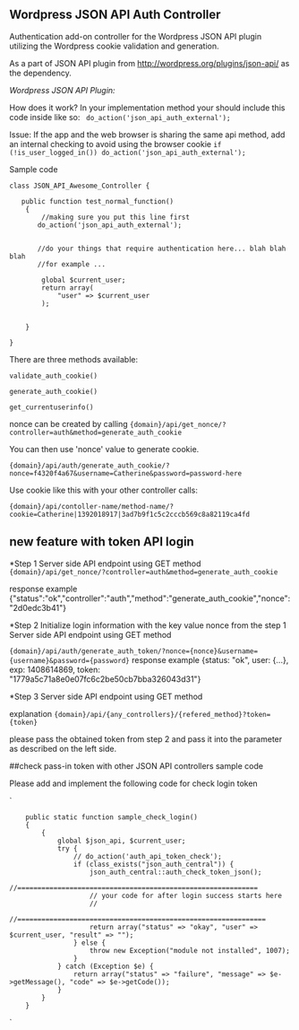## Wordpress JSON API Auth Controller

Authentication add-on controller for the Wordpress JSON API plugin utilizing the Wordpress cookie validation and generation.

As a part of JSON API plugin from http://wordpress.org/plugins/json-api/ as the dependency.

*Wordpress JSON API Plugin:*

How does it work?
In your implementation method your should include this code inside like so:
` do_action('json_api_auth_external');`

Issue:
If the app and the web browser is sharing the same api method, add an internal checking to avoid using the browser cookie
`if (!is_user_logged_in()) do_action('json_api_auth_external');`


Sample code

	class JSON_API_Awesome_Controller {
	
	   public function test_normal_function()
	    {
	        //making sure you put this line first
	       do_action('json_api_auth_external');
	       
	       
	       //do your things that require authentication here... blah blah blah
	       //for example ... 
	       
	        global $current_user;
	        return array(
	            "user" => $current_user
	        );
	        
	        
	    }
	    
	}

There are three methods available: 

`validate_auth_cookie()`
	
`generate_auth_cookie()`

`get_currentuserinfo()`



nonce can be created by calling 
`{domain}/api/get_nonce/?controller=auth&method=generate_auth_cookie`

You can then use 'nonce' value to generate cookie.

`{domain}/api/auth/generate_auth_cookie/?nonce=f4320f4a67&username=Catherine&password=password-here`

Use cookie like this with your other controller calls:

`{domain}/api/contoller-name/method-name/?cookie=Catherine|1392018917|3ad7b9f1c5c2cccb569c8a82119ca4fd`


## new feature with token API login

*Step 1
Server side API endpoint using GET method
`{domain}/api/get_nonce/?controller=auth&method=generate_auth_cookie`

response example
{"status":"ok","controller":"auth","method":"generate_auth_cookie","nonce":"2d0edc3b41"}

*Step 2
Initialize login information with the key value nonce from the step 1
Server side API endpoint using GET method

`{domain}/api/auth/generate_auth_token/?nonce={nonce}&username={username}&password={password}`
response example
{status: "ok", user: {...}, exp: 1408614869, token: "1779a5c71a8e0e07fc6c2be50cb7bba326043d31"}


*Step 3
Server side API endpoint using GET method

explanation
`{domain}/api/{any_controllers}/{refered_method}?token={token}`

please pass the obtained token from step 2 and pass it into the parameter as described on the left side. 

##check pass-in token with other JSON API controllers sample code

Please add and implement the following code for check login token

`

        public static function sample_check_login()
        {
            {
                global $json_api, $current_user;
                try {
                    // do_action('auth_api_token_check');
                    if (class_exists("json_auth_central")) {
                        json_auth_central::auth_check_token_json();
                        //============================================================
                        // your code for after login success starts here
                        //
                        //==============================================================
                        return array("status" => "okay", "user" => $current_user, "result" => "");
                    } else {
                        throw new Exception("module not installed", 1007);
                    }
                } catch (Exception $e) {
                    return array("status" => "failure", "message" => $e->getMessage(), "code" => $e->getCode());
                }
            }
        }

`